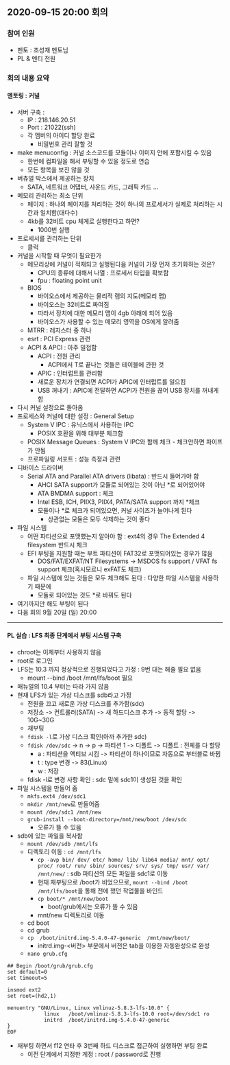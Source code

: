 ## 2020-09-15 20:00 회의
### 참여 인원
- 멘토 : 조성재 멘토님
- PL & 멘티 전원
### 회의 내용 요약
#### 멘토링 : 커널
- 서버 구축 : 
  - IP : 218.146.20.51
  - Port : 21022(ssh)
  - 각 멤버의 아이디 할당 완료
    - 비밀번호 관리 잘할 것
- make menuconfig : 커널 소스코드를 모듈이나 이미지 안에 포함시킬 수 있음
  - 한번에 컴파일을 해서 부팅할 수 있을 정도로 연습
  - 모든 항목을 보진 않을 것
- 버츄얼 박스에서 제공하는 장치
  - SATA, 네트워크 어댑터, 사운드 카드, 그래픽 카드 ...
- 메모리 관리하는 최소 단위
  - 페이지 : 하나의 페이지를 처리하는 것이 하나의 프로세서가 실제로 처리하는 시간과 일치함(대다수)
  - 4kb를 32비트 cpu 체계로 실행한다고 하면?
    - 1000번 실행
- 프로세서를 관리하는 단위
  - 클럭
- 커널을 시작할 때 무엇이 필요한가
  - 메모리상에 커널이 적재되고 실행된다음 커널이 가장 먼저 초기화하는 것은?
    - CPU의 종류에 대해서 나열 : 프로세서 타입을 확보함
    - fpu : floating point unit
  - BIOS
    - 바이오스에서 제공하는 물리적 램의 지도(메모리 맵)
    - 바이오스는 32비트로 짜여짐
    - 따라서 장치에 대한 메모리 맵이 4gb 아래에 되어 있음
    - 바이오스가 사용할 수 있는 메모리 영역을 OS에게 알려줌
  - MTRR : 레지스터 중 하나
  - esrt : PCI Express 관련
  - ACPI & APCI : 아주 밀접함
    - ACPI : 전원 관리
      - ACPI에서 T로 끝나는 것들은 테이블에 관한 것
    - APIC : 인터럽트를 관리함
    - 새로운 장치가 연결되면 ACPI가 APIC에 인터럽트를 일으킴
    - USB 꺼내기 : APIC에 전달하면 ACPI가 전원을 끊어 USB 장치를 꺼내게 함
- 다시 커널 설정으로 돌아옴
- 프로세스와 커널에 대한 설정 : General Setup
  - System V IPC : 유닉스에서 사용하는 IPC
    - POSIX 호환을 위해 대부분 체크함
  - POSIX Message Queues : System V IPC와 함께 체크 - 체크안하면 파이프가 안됨
  - 프로파일링 서포트 : 성능 측정과 관련
- 디바이스 드라이버
  - Serial ATA and Parallel ATA drivers (libata) : 반드시 들어가야 함
    - AHCI SATA support가 모듈로 되어있는 것이 아닌 \*로 되어있어야 
    - ATA BMDMA support : 체크
    - Intel ESB, ICH, PIIX3, PIIX4, PATA/SATA support 까지 \*체크
    - 모듈이나 \*로 체크가 되어있으면, 커널 사이즈가 늘어나게 된다
      - 상관없는 모듈은 모두 삭제하는 것이 좋다
- 파일 시스템
  - 어떤 파티션으로 포맷헀는지 알아야 함 : ext4의 경우 The Extended 4 filesystem 반드시 체크
  - EFI 부팅을 지원할 때는 부트 파티션이 FAT32로 포맷되어있는 경우가 많음
    - DOS/FAT/EXFAT/NT Filesystems -> MSDOS fs support / VFAT fs support 체크(혹시모르니 exFAT도 체크)
  - 파일 시스템에 있는 것들은 모두 체크해도 된다 : 다양한 파일 시스템을 사용하기 때문에
    - 모듈로 되어있는 것도 \*로 바꿔도 된다
- 여기까지만 해도 부팅이 된다
- 다음 회의 9월 20일 (일) 20:00
---
#### PL 실습 : LFS 최종 단계에서 부팅 시스템 구축
- chroot는 이제부터 사용하지 않음
- root로 로그인
- LFS는 10.3 까지 정상적으로 진행되었다고 가정 : 9번 대는 해줄 필요 없음
  - mount --bind /boot /mnt/lfs/boot 필요
- 매뉴얼의 10.4 부터는 따라 가지 않음
- 현재 LFS가 있는 가상 디스크를 sdb라고 가정
  - 전원을 끄고 새로운 가상 디스크를 추가함(sdc)
  - 저장소 -> 컨트롤러(SATA) -> 새 하드디스크 추가 -> 동적 할당 -> 10G~30G
  - 재부팅
  - ```fdisk -l```로 가상 디스크 확인(아까 추가한 sdc)
  - ```fdisk /dev/sdc``` -> n -> p -> 파티션 1 -> 디폴트 -> 디폴트 : 전체를 다 할당
    - a : 파티션을 액티브 시킴 -> 파티션이 하나이므로 자동으로 부터블로 바뀜 
    - t : type 변경 -> 83(Linux)
    - w : 저장
  - fdisk -l로 변경 사항 확인 : sdc 밑에 sdc1이 생성된 것을 확인
- 파일 시스템을 만들어 줌
  - ```mkfs.ext4 /dev/sdc1```
  - ```mkdir /mnt/new```로 만들어줌
  - ```mount /dev/sdc1 /mnt/new```
  - ```grub-install --boot-directory=/mnt/new/boot /dev/sdc```
    - 오류가 뜰 수 있음
- sdb에 있는 파일을 복사함
  - ```mount /dev/sdb /mnt/lfs```
  - 디렉토리 이동 : ```cd /mnt/lfs```
    - ```cp -avp bin/ dev/ etc/ home/ lib/ lib64 media/ mnt/ opt/ proc/ root/ run/ sbin/ sources/ srv/ sys/ tmp/ usr/ var/ /mnt/new/``` : sdb 파티션의 모든 파일을 sdc1로 이동
    - 현재 재부팅으로 /boot가 비었으므로, ```mount --bind /boot /mnt/lfs/boot```을 통해 전에 했던 작업물을 바인드
    - ```cp boot/* /mnt/new/boot```
      - boot/grub에서는 오류가 뜰 수 있음
    - mnt/new 디렉토리로 이동
  - cd boot
  - cd grub
  - ```cp  /boot/initrd.img-5.4.0-47-generic  /mnt/new/boot/```
    - initrd.img-<버전> 부분에서 버전은 tab을 이용한 자동완성으로 완성
  - ```nano grub.cfg```
```
## Begin /boot/grub/grub.cfg
set default=0
set timeout=5

insmod ext2
set root=(hd2,1)

menuentry "GNU/Linux, Linux vmlinuz-5.8.3-lfs-10.0" {
            linux   /boot/vmlinuz-5.8.3-lfs-10.0 root=/dev/sdc1 ro
            initrd  /boot/initrd.img-5.4.0-47-generic
}
EOF
```
- 재부팅 하면서 f12 연타 후 3번째 하드 디스크로 접근하여 실행하면 부팅 완료
  - 이전 단계에서 지정한 계정 : root / password로 진행
  
  
  
